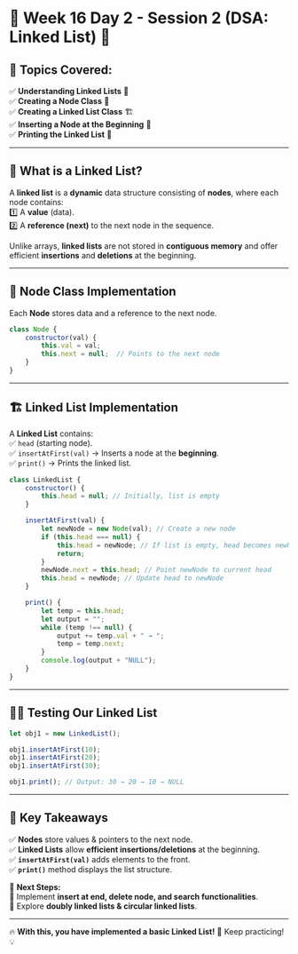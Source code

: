 # 🔗 **Week 16 Day 2 - Session 2 (DSA: Linked List)** 🚀  

## 📌 **Topics Covered:**  
✅ **Understanding Linked Lists** 🧩  
✅ **Creating a Node Class** 🎯  
✅ **Creating a Linked List Class** 🏗️  
✅ **Inserting a Node at the Beginning** 🔽  
✅ **Printing the Linked List** 📜  

---

## 📝 **What is a Linked List?**  
A **linked list** is a **dynamic** data structure consisting of **nodes**, where each node contains:  
1️⃣ A **value** (data).  
2️⃣ A **reference (next)** to the next node in the sequence.  

Unlike arrays, **linked lists** are not stored in **contiguous memory** and offer efficient **insertions** and **deletions** at the beginning.

---

## 📜 **Node Class Implementation**  
Each **Node** stores data and a reference to the next node.

```javascript
class Node {
    constructor(val) {
        this.val = val;
        this.next = null;  // Points to the next node
    }
}
```

---

## 🏗 **Linked List Implementation**  
A **Linked List** contains:  
✅ `head` (starting node).  
✅ `insertAtFirst(val)` → Inserts a node at the **beginning**.  
✅ `print()` → Prints the linked list.  

```javascript
class LinkedList {
    constructor() {
        this.head = null; // Initially, list is empty
    }

    insertAtFirst(val) {
        let newNode = new Node(val); // Create a new node
        if (this.head === null) {
            this.head = newNode; // If list is empty, head becomes newNode
            return;
        }
        newNode.next = this.head; // Point newNode to current head
        this.head = newNode; // Update head to newNode
    }

    print() {
        let temp = this.head;
        let output = "";
        while (temp !== null) {
            output += temp.val + " → ";
            temp = temp.next;
        }
        console.log(output + "NULL");
    }
}
```

---

## 🏃‍♂️ **Testing Our Linked List**
```javascript
let obj1 = new LinkedList();

obj1.insertAtFirst(10);
obj1.insertAtFirst(20);
obj1.insertAtFirst(30);

obj1.print(); // Output: 30 → 20 → 10 → NULL
```

---

## 🎯 **Key Takeaways**  
✅ **Nodes** store values & pointers to the next node.  
✅ **Linked Lists** allow **efficient insertions/deletions** at the beginning.  
✅ **`insertAtFirst(val)`** adds elements to the front.  
✅ **`print()`** method displays the list structure.  

📌 **Next Steps:**  
🔹 Implement **insert at end, delete node, and search functionalities**.  
🔹 Explore **doubly linked lists & circular linked lists**.  

---

🔥 **With this, you have implemented a basic Linked List!** 🚀 Keep practicing! 💡